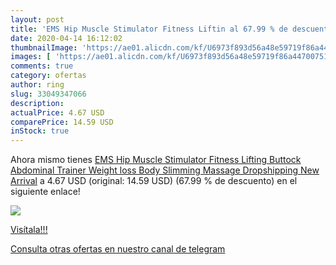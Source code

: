 ```yaml
---
layout: post
title: 'EMS Hip Muscle Stimulator Fitness Liftin al 67.99 % de descuento'
date: 2020-04-14 16:12:02
thumbnailImage: 'https://ae01.alicdn.com/kf/U6973f893d56a48e59719f86a44700751b/EMS-Hip-Muscle-Stimulator-Fitness-Lifting-Buttock-Abdominal-Trainer-Weight-loss-Body-Slimming-Massage-Dropshipping-New.jpg_350x350._SL200_.jpg'
images: [ 'https://ae01.alicdn.com/kf/U6973f893d56a48e59719f86a44700751b/EMS-Hip-Muscle-Stimulator-Fitness-Lifting-Buttock-Abdominal-Trainer-Weight-loss-Body-Slimming-Massage-Dropshipping-New.jpg_350x350._SL200_.jpg' ]
comments: true
category: ofertas
author: ring
slug: 33049347066
description:
actualPrice: 4.67 USD
comparePrice: 14.59 USD
inStock: true
---
```


Ahora mismo tienes [EMS Hip Muscle Stimulator Fitness Lifting Buttock Abdominal Trainer Weight loss Body Slimming Massage Dropshipping New Arrival](https://www.amazon.com/dp/33049347066/?tag=redken08-20) a 4.67 USD (original: 14.59 USD) (67.99 %  de descuento) en el siguiente enlace!

[![](https://ae01.alicdn.com/kf/U6973f893d56a48e59719f86a44700751b/EMS-Hip-Muscle-Stimulator-Fitness-Lifting-Buttock-Abdominal-Trainer-Weight-loss-Body-Slimming-Massage-Dropshipping-New.jpg_350x350._SL200_.jpg)](https://www.amazon.com/dp/33049347066/?tag=redken08-20)

[Visítala!!!](https://www.amazon.com/dp/33049347066/?tag=redken08-20)

[Consulta otras ofertas en nuestro canal de telegram](https://t.me/s/ofertas25)
